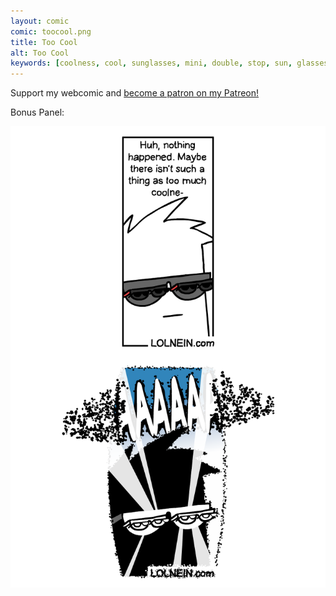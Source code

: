 ```yaml
---
layout: comic
comic: toocool.png
title: Too Cool
alt: Too Cool
keywords: [coolness, cool, sunglasses, mini, double, stop, sun, glasses]
---
```


Support my webcomic and [become a patron on my Patreon!](https://www.patreon.com/lolnein)

Bonus Panel:

![Too Cool Bonus Panel](/images/toocool_bonus.png)